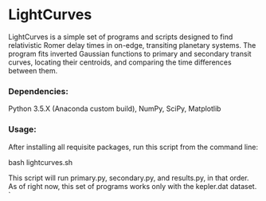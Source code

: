 LightCurves
================

LightCurves is a simple set of programs and scripts designed to find relativistic Romer delay times in on-edge, transiting planetary systems. The program fits inverted Gaussian functions to primary and secondary transit curves, locating their centroids, and comparing
  the time differences between them. 

### Dependencies:

Python 3.5.X (Anaconda custom build), NumPy, SciPy, Matplotlib

### Usage:

After installing all requisite packages, run this script from the command line:

   bash lightcurves.sh

This script will run primary.py, secondary.py, and results.py, in that order.
As of right now, this set of programs works only with the kepler.dat dataset. 
`
